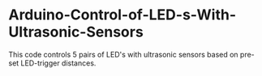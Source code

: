 # Arduino-Control-of-LED-s-With-Ultrasonic-Sensors

This code controls 5 pairs of LED's with ultrasonic sensors based on pre-set LED-trigger distances.
